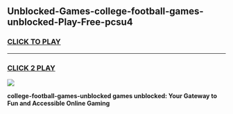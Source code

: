 
## Unblocked-Games-college-football-games-unblocked-Play-Free-pcsu4
<h3>
<a href="https://premium76.site?title=college-football-games-unblocked&ref=20A">CLICK TO PLAY</a></h3>
<hr>

<h3>
<a href="https://premium76.site?title=college-football-games-unblocked&ref=20A">CLICK 2 PLAY</a>
  
</h3>

<a href="https://premium76.site?title=college-football-games-unblocked&ref=20A"><img src="https://clearcache.store/games.png"></a>


**college-football-games-unblocked games unblocked: Your Gateway to Fun and Accessible Online Gaming**
